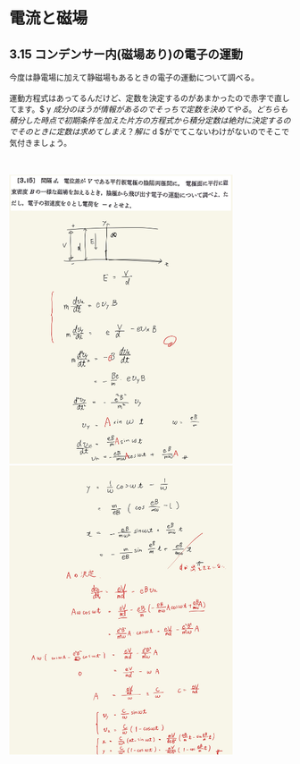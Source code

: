 <script type="text/javascript" async src="https://cdnjs.cloudflare.com/ajax/libs/mathjax/2.7.7/MathJax.js?config=TeX-MML-AM_CHTML">

</script>

<script type="text/x-mathjax-config">
 MathJax.Hub.Config({
 tex2jax: {
 inlineMath: [['$', '$'] ],
 displayMath: [ ['$$','$$'], ["\\[","\\]"] ]
 }
 });
</script>

# 電流と磁場
## 3.15 コンデンサー内(磁場あり)の電子の運動

今度は静電場に加えて静磁場もあるときの電子の運動について調べる。
<br>
<br>
運動方程式はあってるんだけど、定数を決定するのがあまかったので赤字で直してます。$ y $成分のほうが情報があるのでそっちで定数を決めてやる。どちらも積分した時点で初期条件を加えた片方の方程式から積分定数は絶対に決定するのでそのときに定数は求めてしまえ？解に$ d $がでてこないわけがないのでそこで気付きましょう。\
<br>
<br>

<img width="400" alt="electromagnetism-120" src="./images/ecmf-15/Electromagnetism-120.jpg">
<img width="400" alt="electromagnetism-121" src="./images/ecmf-15/Electromagnetism-121.jpg">